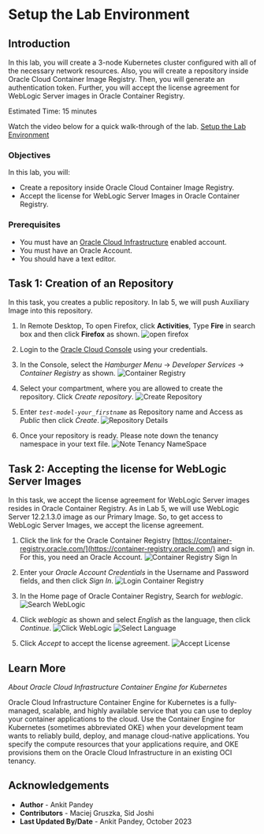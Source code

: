 # Setup the Lab Environment

## Introduction

In this lab, you will create a 3-node Kubernetes cluster configured with all of the necessary network resources. Also, you will create a repository inside Oracle Cloud Container Image Registry. Then, you will generate an authentication token. Further, you will accept the license agreement for WebLogic Server images in Oracle Container Registry.

Estimated Time: 15 minutes

Watch the video below for a quick walk-through of the lab.
[Setup the Lab Environment](videohub:1_zhvohpqq)

### Objectives

In this lab, you will:

* Create a repository inside Oracle Cloud Container Image Registry.
* Accept the license for WebLogic Server Images in Oracle Container Registry.

### Prerequisites

* You must have an [Oracle Cloud Infrastructure](https://cloud.oracle.com/en_US/cloud-infrastructure) enabled account.
* You must have an Oracle Account. 
* You should have a text editor.


## Task 1: Creation of an Repository

In this task, you creates a public repository. In lab 5, we will push Auxiliary Image into this repository.

1. In Remote Desktop, To open Firefox, click **Activities**, Type **Fire** in search box and then click **Firefox** as shown.
    ![open firefox](images/open-firefox.png)

2. Login to the [Oracle Cloud Console](https://cloud.oracle.com) using your credentials.

3. In the Console, select the *Hamburger Menu* -> *Developer Services* -> *Container Registry* as shown.
    ![Container Registry](images/container-registry.png)

4. Select your compartment, where you are allowed to create the repository. Click *Create repository*.
    ![Create Repository](images/create-repository.png)

5. Enter *`test-model-your_firstname`* as Repository name and Access as *Public* then click *Create*.
    ![Repository Details](images/repository-details.png)

6. Once your repository is ready. Please note down the tenancy namespace in your text file.
    ![Note Tenancy NameSpace](images/tenancy-namespace.png)


## Task 2: Accepting the license for WebLogic Server Images 

In this task, we accept the license agreement for WebLogic Server images resides in Oracle Container Registry. As in Lab 5, we will use WebLogic Server 12.2.1.3.0 image as our Primary Image. So, to get access to WebLogic Server Images, we accept the license agreement.

1. Click the link for the Oracle Container Registry [https://container-registry.oracle.com/](https://container-registry.oracle.com/) and sign in. For this, you need an Oracle Account.
    ![Container Registry Sign In](images/container-registry-sign-in.png)
    
2. Enter your *Oracle Account Credentials* in the Username and Password fields, and then click *Sign In*.
    ![Login Container Registry](images/login-container-registry.png)

3. In the Home page of Oracle Container Registry, Search for *weblogic*.
    ![Search WebLogic](images/search-weblogic.png)

4. Click *weblogic* as shown and select *English* as the language, then click *Continue*.
    ![Click WebLogic](images/click-weblogic.png)
    ![Select Language](images/select-language.png)

5. Click *Accept* to accept the license agreement.
    ![Accept License](images/accept-license.png)



## Learn More

*About Oracle Cloud Infrastructure Container Engine for Kubernetes*

Oracle Cloud Infrastructure Container Engine for Kubernetes is a fully-managed, scalable, and highly available service that you can use to deploy your container applications to the cloud. Use the Container Engine for Kubernetes (sometimes abbreviated OKE) when your development team wants to reliably build, deploy, and manage cloud-native applications. You specify the compute resources that your applications require, and OKE provisions them on the Oracle Cloud Infrastructure in an existing OCI tenancy.

## Acknowledgements

* **Author** -  Ankit Pandey
* **Contributors** - Maciej Gruszka, Sid Joshi
* **Last Updated By/Date** - Ankit Pandey, October 2023
